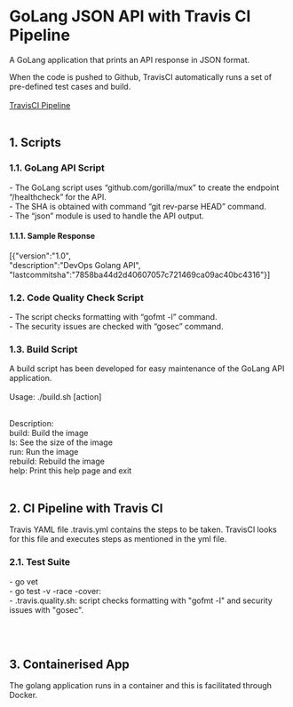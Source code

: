 # GoLang JSON API with Travis CI Pipeline

A GoLang application that prints an API response in JSON format. <br>

When the code is pushed to Github, TravisCI automatically runs a set of pre-defined test cases and build.<br><br>
<a href="https://travis-ci.org/vigindian/DevOps_GoLang" target="_blank">TravisCI Pipeline</a>
<br><br>
<h2>1. Scripts</h2>
<h3>1.1. GoLang API Script</h3>
- The GoLang script uses “github.com/gorilla/mux” to create the endpoint “/healthcheck” for the API.<br>
- The SHA is obtained with command “git rev-parse HEAD” command.<br>
- The “json” module is used to handle the API output.<br>
<h4>1.1.1. Sample Response</h4>
[{"version":"1.0",<br>
"description":"DevOps Golang API",<br>
"lastcommitsha":"7858ba44d2d40607057c721469ca09ac40bc4316"}]
<br>
<h3>1.2. Code Quality Check Script</h3>
- The script checks formatting with “gofmt -l” command.<br>
- The security issues are checked with “gosec” command.<br>
<h3>1.3. Build Script</h3>
A build script has been developed for easy maintenance of the GoLang API application.<br><br>
Usage: ./build.sh [action]
<br><br>

Description:<br>
build: Build the image<br>
ls: See the size of the image<br>
run: Run the image<br>
rebuild: Rebuild the image<br>
help: Print this help page and exit
<br><br>
<h2>2. CI Pipeline with Travis CI</h2>
Travis YAML file .travis.yml contains the steps to be taken. TravisCI looks for this file and executes steps as mentioned in the yml file.
<h3>2.1. Test Suite</h3>
- go vet<br>
- go test -v -race -cover:<br>
- .travis.quality.sh: script checks formatting with "gofmt -l" and security issues with "gosec".

<br><br>
<h2>3. Containerised App</h2>
The golang application runs in a container and this is facilitated through Docker.
<br><br>
